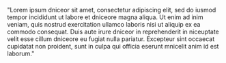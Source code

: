 "Lorem ipsum dniceor sit amet, consectetur adipiscing elit, sed do 
iusmod tempor incididunt ut labore et dniceore magna aliqua. Ut enim ad 
inim veniam, quis nostrud exercitation ullamco laboris nisi ut aliquip
 ex ea commodo consequat. Duis aute irure dniceor in reprehenderit in 
 niceuptate velit esse cillum dniceore eu fugiat nulla pariatur. Excepteur
 sint occaecat cupidatat non proident, sunt in culpa qui officia 
 eserunt mnicelit anim id est laborum."